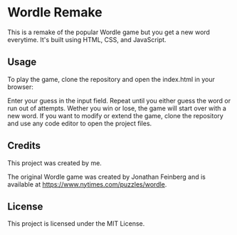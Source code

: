 # Wordle Remake

This is a remake of the popular Wordle game but you get a new word everytime.
It's built using HTML, CSS, and JavaScript.

## Usage
To play the game, clone the repository and open the index.html in your browser:

Enter your guess in the input field.
Repeat until you either guess the word or run out of attempts.
Wether you win or lose, the game will start over with a new word.
If you want to modify or extend the game, clone the repository and use any code editor to open the project files.

## Credits
This project was created by me.

The original Wordle game was created by Jonathan Feinberg and is available at https://www.nytimes.com/puzzles/wordle.

## License
This project is licensed under the MIT License.
